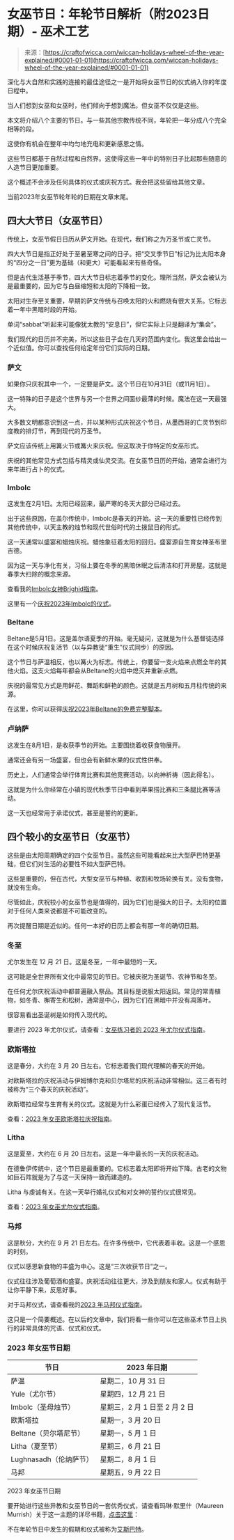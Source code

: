 <!--yml

category: 未分类

date: 2024-06-12 18:09:46

-->

# 女巫节日：年轮节日解析（附2023日期）- 巫术工艺

> 来源：[https://craftofwicca.com/wiccan-holidays-wheel-of-the-year-explained/#0001-01-01](https://craftofwicca.com/wiccan-holidays-wheel-of-the-year-explained/#0001-01-01)

深化与大自然和实践的连接的最佳途径之一是开始将女巫节日的仪式纳入你的年度日程中。

当人们想到女巫和女巫时，他们倾向于想到魔法。但女巫不仅仅是这些。

本文将介绍八个主要的节日。与一些其他宗教传统不同，年轮把一年分成八个完全相等的段。

这使你有机会在整年中均匀地充电和更新感恩之情。

这些节日都基于自然过程和自然界。这使得这些一年中的特别日子比起那些随意的人造节日更加重要。

这个概述不会涉及任何具体的仪式或庆祝方式。我会把这些留给其他文章。

当前2023年女巫节轮年轮的日期在文章末尾。

## 四大大节日（女巫节日）

传统上，女巫节假日日历从萨文开始。在现代，我们称之为万圣节或亡灵节。

四大大节日是指正好处于至暑至寒之间的日子。把“交叉季节日”标记为比太阳本身的“四分之一日”更为基础（和更大）可能看起来有些奇怪。

但是古代生活基于季节，四大大节日标志着季节的变化。理所当然，萨文会被认为是最重要的，因为它与白昼缩短和太阳的下降相一致。

太阳对生存至关重要，早期的萨文传统与召唤太阳的火和燃烧有很大关系。它标志着一年中黑暗时段的开始。

单词“sabbat”听起来可能像犹太教的“安息日”，但它实际上只是翻译为“集会”。

我们现代的日历并不完美，所以这些日子会在几天的范围内变化。我这里会给出一个近似值。你可以查找任何给定年份它们实际的日期。

### 萨文

如果你只庆祝其中一个，一定要是萨文。这个节日在10月31日（或11月1日）。

这一特殊的日子是这个世界与另一个世界之间面纱最薄的时候。魔法在这一天最强大。

大多数文明都意识到这一点，并以某种形式庆祝这个节日，从墨西哥的亡灵节到印度教的排灯节，再到现代的万圣节。

萨文应该传统上用篝火节或篝火来庆祝。但这取决于你特定的女巫形式。

庆祝的其他常见方式包括与精灵或仙灵交流。在女巫节日历的开始，通常会进行为来年进行占卜的仪式。

### Imbolc

这发生在2月1日。太阳已经回来，最严寒的冬天大部分已经过去。

出于这些原因，在盖尔传统中，Imbolc是春天的开始。这一天的重要性已经传到其他传统中，以天主教的烛节和现代世俗时代的土拨鼠日的形式。

这一天通常以盛宴和蜡烛庆祝。蜡烛象征着太阳的回归。盛宴源自生育女神圣布里吉德。

因为这一天与净化有关，习俗上要在冬季的黑暗休眠之后清洁和打开房屋。这就是春季大扫除的概念来源。

查看我的[Imbolc女神Brighid指南](https://craftofwicca.com/goddess-brighid-invocation-offerings/)。

这里有一个[庆祝2023年Imbolc的仪式](https://craftofwicca.com/a-2023-imbolc-wiccan-celebration-guide-with-script/)。

### Beltane

Beltane是5月1日。这是盖尔语夏季的开始。毫无疑问，这就是为什么基督徒选择在这个时候庆祝复活节（以与异教徒“重生”仪式同步）的原因。

这个节日与萨温相反，也以篝火为标志。传统上，你要留一支火焰来点燃全年的其他火焰。这支火焰每年都会从Beltane的火焰中熄灭并重新点燃。

庆祝的最常见方式是用鲜花、舞蹈和鲜艳的颜色。这就是五月树和五月柱传统的来源。

在这里，你可以获得[庆祝2023年Beltane的免费完整脚本](https://craftofwicca.com/2023-beltane-wiccan-celebration-script/)。

### 卢纳萨

这发生在8月1日，是收获季节的开始。主要围绕着收获食物展开。

通常还会有另一场盛宴，但也会有新鲜水果的仪式性供奉。

历史上，人们通常会举行体育比赛和其他竞赛活动，以向神祈祷（因此得名）。

这就是为什么你经常在小镇的现代秋季节日中看到苹果捞比赛和三条腿比赛等活动。

这一天也经常用于承诺仪式，甚至是誓约的更新。

## 四个较小的女巫节日（女巫节）

这些是由太阳周期确定的四个女巫节日。虽然这些可能看起来比大型萨巴特更基础，但它们对生活的必要性不如大型萨巴特。

这些是重要的，但在古代，大型女巫节与种植、收割和牧场轮换有关。没有食物，就没有生命。

尽管如此，庆祝较小的女巫节也是值得的，因为它们也是强大的日子。太阳的位置对于任何人类来说都是不可能改变的。

再次提醒日期是近似的。任何一本好的日历上都会有那一年的确切日期。

### 冬至

尤尔发生在 12 月 21 日。这是冬至，一年中最短的一天。

这可能是全世界所有文化中最常见的节日。它被庆祝为圣诞节、农神节和冬至。

在任何尤尔庆祝活动中都普遍融入祭品。其目标是说服太阳返回。常见的常青植物，如冬青、槲寄生和松树，通常是中心，因为它们在黑暗中并没有凋落叶。

很容易看出圣诞树是如何传入现代的。

要进行 2023 年尤尔仪式，请查看：[女巫练习者的 2023 年尤尔仪式指南](https://craftofwicca.com/yule-2022-ceremony-guide-for-wiccan-practitioners/)。

### 欧斯塔拉

这是春分，大约在 3 月 20 日左右。它标志着我们现代理解的春天的开始。

对欧斯塔拉的庆祝活动与伊姆博尔克和贝尔塔尼的庆祝活动非常相似。这三者有时被称为“三个春天的庆祝活动”。

欧斯塔拉经常与生育有关的仪式。这就是为什么彩蛋已经传入了现代复活节。

查看：[2023 年女巫欧斯塔拉庆祝指南](https://craftofwicca.com/a-2023-ostara-wiccan-celebration-guide-with-script/)。

### Litha

这是夏至，大约在 6 月 20 日左右。这是一年中最长的一天的庆祝活动。

在德鲁伊传统中，这个节日是最重要的。它标志着太阳即将开始下降。古老的文物如巨石阵就是为了与这一天保持一致而建造的。

Litha 与虔诚有关。在这一天举行婚礼仪式和对女神的誓约仪式很常见。

查看：[2023 年女巫尤尔仪式指南](https://craftofwicca.com/wiccan-litha-ceremonies-summer-solstice/)。

### 马邦

这是秋分，大约在 9 月 21 日左右。在许多传统中，它代表着丰收。这是一个感恩的时刻。

仪式以感恩新食物的丰盛为中心。这是“三次收获节日”之一。

仪式往往涉及葡萄酒和盛宴。庆祝活动往往更大，涉及到朋友和家人。仪式有助于让你平静下来，反思好事。

对于马邦仪式，请查看我的[2023 年马邦仪式指南](https://craftofwicca.com/mabon-2022-ceremony-equinox/)。

这只是一个简要概述。在以后的文章中，我们将看一些你可以在这些巫术节日上执行的非常具体的咒语、仪式和仪式。

### 2023 年女巫节日期

| **节日** | **2023 年日期** |
| --- | --- |
| 萨温 | 星期二，10 月 31 日 |
| Yule（尤尔节） | 星期四，12 月 21 日 |
| Imbolc（圣母烛节） | 星期三，2 月 1 日至 2 月 2 日 |
| 欧斯塔拉 | 星期一，3 月 20 日 |
| Beltane（贝尔塔尼节） | 星期一，5 月 1 日 |
| Litha（夏至节） | 星期三，6 月 21 日 |
| Lughnasadh（伦纳萨节） | 星期二，8 月 1 日 |
| 马邦 | 星期五，9 月 22 日 |

2023 年女巫节日期

要开始进行这些异教和女巫节日的一套优秀仪式，请查看玛琳·默里什（Maureen Murrish）关于这一主题的详尽书籍，[点击这里](https://amzn.to/3zhZSo0)：

不在年轮节日中发生的假期和仪式被称为[艾斯巴特](https://craftofwicca.com/what-are-wiccan-esbats-the-esbat-rituals-and-rites-explained/)。
